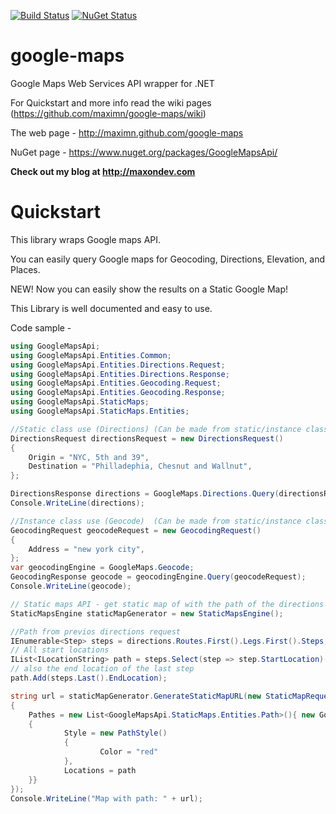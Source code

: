 [![Build Status](https://travis-ci.org/maximn/google-maps.svg?branch=master)](https://travis-ci.org/maximn/google-maps)
[![NuGet Status](https://img.shields.io/nuget/v/GoogleMapsApi.svg)](https://www.nuget.org/packages/GoogleMapsApi/)

google-maps
===========

Google Maps Web Services API wrapper for .NET

For Quickstart and more info read the wiki pages (https://github.com/maximn/google-maps/wiki)

The web page - http://maximn.github.com/google-maps

NuGet page - https://www.nuget.org/packages/GoogleMapsApi/


**Check out my blog at http://maxondev.com**

# Quickstart

This library wraps Google maps API.

You can easily query Google maps for Geocoding, Directions, Elevation, and Places.

NEW! Now you can easily show the results on a Static Google Map!

This Library is well documented and easy to use.

Code sample -
``` C#
using GoogleMapsApi;
using GoogleMapsApi.Entities.Common;
using GoogleMapsApi.Entities.Directions.Request;
using GoogleMapsApi.Entities.Directions.Response;
using GoogleMapsApi.Entities.Geocoding.Request;
using GoogleMapsApi.Entities.Geocoding.Response;
using GoogleMapsApi.StaticMaps;
using GoogleMapsApi.StaticMaps.Entities;

//Static class use (Directions) (Can be made from static/instance class)
DirectionsRequest directionsRequest = new DirectionsRequest()
{
    Origin = "NYC, 5th and 39",
    Destination = "Philladephia, Chesnut and Wallnut",
};

DirectionsResponse directions = GoogleMaps.Directions.Query(directionsRequest);
Console.WriteLine(directions);

//Instance class use (Geocode)  (Can be made from static/instance class)
GeocodingRequest geocodeRequest = new GeocodingRequest()
{
    Address = "new york city",
};
var geocodingEngine = GoogleMaps.Geocode;
GeocodingResponse geocode = geocodingEngine.Query(geocodeRequest);
Console.WriteLine(geocode);

// Static maps API - get static map of with the path of the directions request
StaticMapsEngine staticMapGenerator = new StaticMapsEngine();

//Path from previos directions request
IEnumerable<Step> steps = directions.Routes.First().Legs.First().Steps;
// All start locations
IList<ILocationString> path = steps.Select(step => step.StartLocation).ToList<ILocationString>();
// also the end location of the last step
path.Add(steps.Last().EndLocation);

string url = staticMapGenerator.GenerateStaticMapURL(new StaticMapRequest(new Location(40.38742, -74.55366), 9, new ImageSize(800, 400))
{
    Pathes = new List<GoogleMapsApi.StaticMaps.Entities.Path>(){ new GoogleMapsApi.StaticMaps.Entities.Path()
    {
            Style = new PathStyle()
            {
                    Color = "red"
            },
            Locations = path
    }}
});
Console.WriteLine("Map with path: " + url);
```
